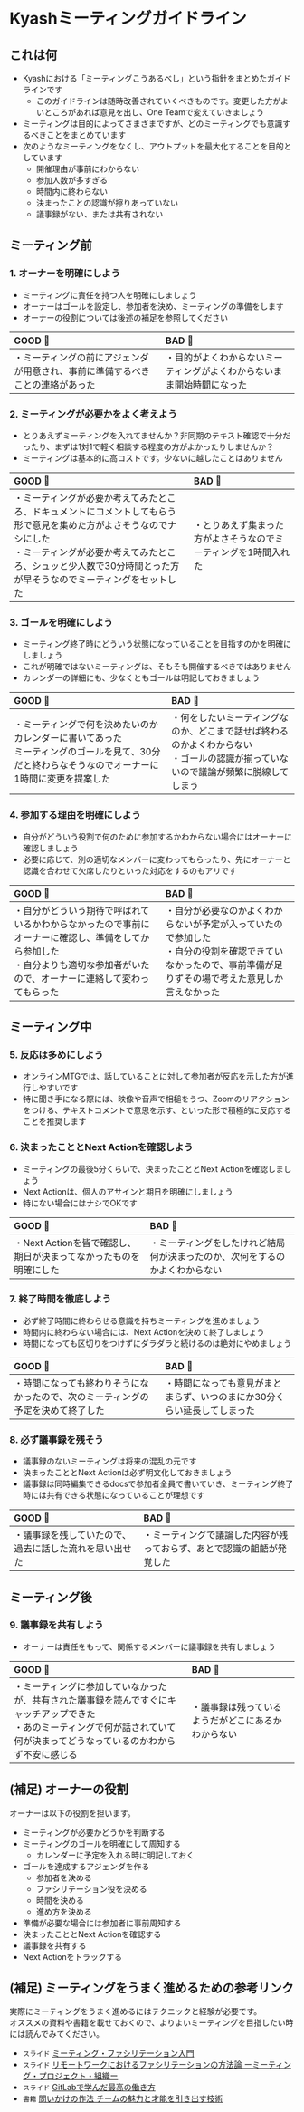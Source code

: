 # Kyashミーティングガイドライン

## これは何

- Kyashにおける「ミーティングこうあるべし」という指針をまとめたガイドラインです
    - このガイドラインは随時改善されていくべきものです。変更した方がよいところがあれば意見を出し、One Teamで変えていきましょう
- ミーティングは目的によってさまざまですが、どのミーティングでも意識するべきことをまとめています
- 次のようなミーティングをなくし、アウトプットを最大化することを目的としています
    - 開催理由が事前にわからない
    - 参加人数が多すぎる
    - 時間内に終わらない
    - 決まったことの認識が擦りあっていない
    - 議事録がない、または共有されない

## ミーティング前

### 1. オーナーを明確にしよう

- ミーティングに責任を持つ人を明確にしましょう
- オーナーはゴールを設定し、参加者を決め、ミーティングの準備をします
- オーナーの役割については後述の補足を参照してください

GOOD :ok_person:  | BAD :no_good: 
:-- | :--
・ミーティングの前にアジェンダが用意され、事前に準備するべきことの連絡があった | ・目的がよくわからないミーティングがよくわからないまま開始時間になった

### 2. ミーティングが必要かをよく考えよう

- とりあえずミーティングを入れてませんか？非同期のテキスト確認で十分だったり、まずは1対1で軽く相談する程度の方がよかったりしませんか？
- ミーティングは基本的に高コストです。少ないに越したことはありません

GOOD :ok_person:  | BAD :no_good: 
:-- | :--
・ミーティングが必要か考えてみたところ、ドキュメントにコメントしてもらう形で意見を集めた方がよさそうなのでナシにした<br>・ミーティングが必要か考えてみたところ、シュッと少人数で30分時間とった方が早そうなのでミーティングをセットした | ・とりあえず集まった方がよさそうなのでミーティングを1時間入れた

### 3. ゴールを明確にしよう

- ミーティング終了時にどういう状態になっていることを目指すのかを明確にしましょう
- これが明確ではないミーティングは、そもそも開催するべきではありません
- カレンダーの詳細にも、少なくともゴールは明記しておきましょう

GOOD :ok_person:  | BAD :no_good: 
:-- | :--
・ミーティングで何を決めたいのかカレンダーに書いてあった<br>ミーティングのゴールを見て、30分だと終わらなそうなのでオーナーに1時間に変更を提案した | ・何をしたいミーティングなのか、どこまで話せば終わるのかよくわからない<br>・ゴールの認識が揃っていないので議論が頻繁に脱線してしまう

### 4. 参加する理由を明確にしよう

- 自分がどういう役割で何のために参加するかわからない場合にはオーナーに確認しましょう
- 必要に応じて、別の適切なメンバーに変わってもらったり、先にオーナーと認識を合わせて欠席したりといった対応をするのもアリです

GOOD :ok_person:  | BAD :no_good: 
:-- | :--
・自分がどういう期待で呼ばれているかわからなかったので事前にオーナーに確認し、準備をしてから参加した<br>・自分よりも適切な参加者がいたので、オーナーに連絡して変わってもらった | ・自分が必要なのかよくわからないが予定が入っていたので参加した<br>・自分の役割を確認できていなかったので、事前準備が足りずその場で考えた意見しか言えなかった

## ミーティング中

### 5. 反応は多めにしよう

- オンラインMTGでは、話していることに対して参加者が反応を示した方が進行しやすいです
- 特に聞き手になる際には、映像や音声で相槌をうつ、Zoomのリアクションをつける、テキストコメントで意思を示す、といった形で積極的に反応することを推奨します

### 6. 決まったこととNext Actionを確認しよう

- ミーティングの最後5分くらいで、決まったこととNext Actionを確認しましょう
- Next Actionは、個人のアサインと期日を明確にしましょう
- 特にない場合にはナシでOKです

GOOD :ok_person:  | BAD :no_good: 
:-- | :--
・Next Actionを皆で確認し、期日が決まってなかったものを明確にした | ・ミーティングをしたけれど結局何が決まったのか、次何をするのかよくわからない

### 7. 終了時間を徹底しよう

- 必ず終了時間に終わらせる意識を持ちミーティングを進めましょう
- 時間内に終わらない場合には、Next Actionを決めて終了しましょう
- 時間になっても区切りをつけずにダラダラと続けるのは絶対にやめましょう

GOOD :ok_person:  | BAD :no_good: 
:-- | :--
・時間になっても終わりそうになかったので、次のミーティングの予定を決めて終了した | ・時間になっても意見がまとまらず、いつのまにか30分くらい延長してしまった

### 8. 必ず議事録を残そう

- 議事録のないミーティングは将来の混乱の元です
- 決まったこととNext Actionは必ず明文化しておきましょう
- 議事録は同時編集できるdocsで参加者全員で書いていき、ミーティング終了時には共有できる状態になっていることが理想です

GOOD :ok_person:  | BAD :no_good: 
:-- | :--
・議事録を残していたので、過去に話した流れを思い出せた | ・ミーティングで議論した内容が残っておらず、あとで認識の齟齬が発覚した

## ミーティング後

### 9. 議事録を共有しよう

- オーナーは責任をもって、関係するメンバーに議事録を共有しましょう

GOOD :ok_person:  | BAD :no_good: 
:-- | :--
・ミーティングに参加していなかったが、共有された議事録を読んですぐにキャッチアップできた<br>・あのミーティングで何が話されていて何が決まってどうなっているのかわからず不安に感じる | ・議事録は残っているようだがどこにあるかわからない

## (補足) オーナーの役割

オーナーは以下の役割を担います。

- ミーティングが必要かどうかを判断する
- ミーティングのゴールを明確にして周知する
    - カレンダーに予定を入れる時に明記しておく
- ゴールを達成するアジェンダを作る
    - 参加者を決める
    - ファシリテーション役を決める
    - 時間を決める
    - 進め方を決める
- 準備が必要な場合には参加者に事前周知する
- 決まったこととNext Actionを確認する
- 議事録を共有する
- Next Actionをトラックする

## (補足) ミーティングをうまく進めるための参考リンク

実際にミーティングをうまく進めるにはテクニックと経験が必要です。  
オススメの資料や書籍を載せておくので、よりよいミーティングを目指したい時には読んでみてください。

- `スライド` [ミーティング・ファシリテーション入門](https://speakerdeck.com/iwashi86/introduction-to-meeting-and-facilitation)
- `スライド` [リモートワークにおけるファシリテーションの方法論 ーミーティング・プロジェクト・組織ー](https://docs.google.com/presentation/d/1dQgbxB6_0kosazzgfk0Gmoa8c7dInfOy_NvZejfpneo/edit)
- `スライド` [GitLabで学んだ最高の働き方](https://learn.gitlab.com/c/gitlab-presentation-developers-summit?x=JBqxmQ)
- `書籍` [問いかけの作法 チームの魅力と才能を引き出す技術](https://www.amazon.co.jp/dp/B09LH1NKGV)
